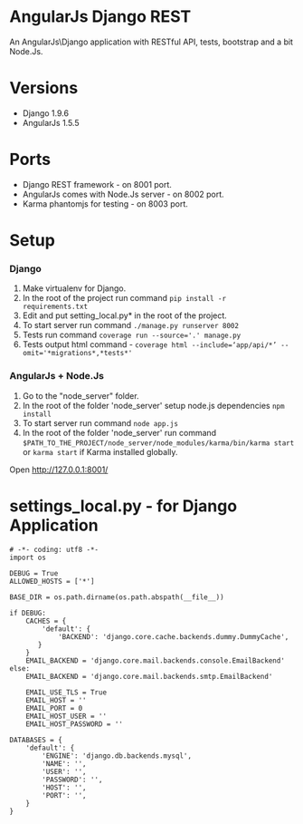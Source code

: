 # AngularJs Django REST
An AngularJs\Django application with RESTful API, tests, bootstrap and a bit Node.Js.

# Versions
* Django 1.9.6
* AngularJs 1.5.5

# Ports
* Django REST framework - on 8001 port.
* AngularJs comes with Node.Js server - on 8002 port.
* Karma phantomjs for testing - on 8003 port.

# Setup
### Django
1. Make virtualenv for Django.
2. In the root of the project run command `pip install -r requirements.txt`
3. Edit and put setting_local.py* in the root of the project.
4. To start server run command `./manage.py runserver 8002`
5. Tests run command `coverage run --source='.' manage.py`
6. Tests output html command - `coverage html --include=‘app/api/*’ --omit='*migrations*,*tests*'`

### AngularJs + Node.Js
1. Go to the "node_server" folder.
2. In the root of the folder 'node_server' setup node.js dependencies `npm install`
3. To start server run command `node app.js`
4. In the root of the folder 'node_server' run command `$PATH_TO_THE_PROJECT/node_server/node_modules/karma/bin/karma start` or `karma start` if Karma installed globally.

Open http://127.0.0.1:8001/

# settings_local.py - for Django Application

    # -*- coding: utf8 -*-
    import os
    
    DEBUG = True
    ALLOWED_HOSTS = ['*']
    
    BASE_DIR = os.path.dirname(os.path.abspath(__file__))
    
    if DEBUG:
        CACHES = {
            'default': {
                'BACKEND': 'django.core.cache.backends.dummy.DummyCache',
           }
        }
        EMAIL_BACKEND = 'django.core.mail.backends.console.EmailBackend'
    else:
        EMAIL_BACKEND = 'django.core.mail.backends.smtp.EmailBackend'
        
        EMAIL_USE_TLS = True
        EMAIL_HOST = ''
        EMAIL_PORT = 0
        EMAIL_HOST_USER = ''
        EMAIL_HOST_PASSWORD = ''
    
    DATABASES = {
        'default': {
            'ENGINE': 'django.db.backends.mysql',
            'NAME': '',
            'USER': '',
            'PASSWORD': '',
            'HOST': '',
            'PORT': '',
        }
    }
